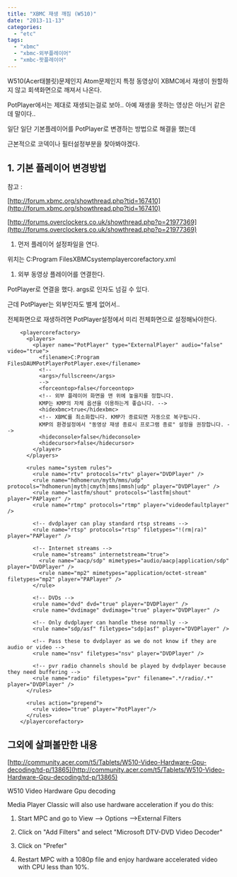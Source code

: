 ```yaml
---
title: "XBMC 재생 깨짐 (W510)"
date: "2013-11-13"
categories: 
  - "etc"
tags: 
  - "xbmc"
  - "xbmc-외부플레이어"
  - "xmbc-팟플레이어"
---
```


W510(Acer태블릿)문제인지 Atom문제인지 특정 동영상이 XBMC에서 재생이 원할하지 않고 회색화면으로 깨져서 나온다.

PotPlayer에서는 제대로 재생되는걸로 보아.. 아예 재생을 못하는 영상은 아닌거 같은데 말이다..

일단 일단 기본플레이어를 PotPlayer로 변경하는 방법으로 해결을 했는데

근본적으로 코덱이나 필터설정부분을 찾아봐야겠다.

## 1\. 기본 플레이어 변경방법

참고 :

[http://forum.xbmc.org/showthread.php?tid=167410](http://forum.xbmc.org/showthread.php?tid=167410)

[http://forums.overclockers.co.uk/showthread.php?p=21977369](http://forums.overclockers.co.uk/showthread.php?p=21977369)

1. 먼저 플레이어 설정파일을 연다.

위치는 C:Program FilesXBMCsystemplayercorefactory.xml

1. 외부 동영상 플레이어를 연결한다.

PotPlayer로 연결을 했다. args로 인자도 넘길 수 있다.

근데 PotPlayer는 외부인자도 별게 없어서..

전체화면으로 재생하려면 PotPlayer설정에서 미리 전체화면으로 설정해놔야한다.

```
    <playercorefactory>
      <players>
        <player name="PotPlayer" type="ExternalPlayer" audio="false" video="true">
          <filename>C:Program FilesDAUMPotPlayerPotPlayer.exe</filename>
          <!--
          <args>/fullscreen</args>
          -->
          <forceontop>false</forceontop>
          <!-- 외부 플레이어 화면을 맨 위에 놓을지를 정합니다.
          KMP는 KMP의 자체 옵션을 이용하는게 좋습니다. -->
          <hidexbmc>true</hidexbmc>
          <!-- XBMC를 최소화합니다. KMP가 종료되면 자동으로 복구됩니다.
          KMP의 환경설정에서 "동영상 재생 종료시 프로그램 종료" 설정을 권장합니다. -->
          <hideconsole>false</hideconsole>
          <hidecursor>false</hidecursor>
        </player>
      </players>

      <rules name="system rules">
        <rule name="rtv" protocols="rtv" player="DVDPlayer" />
        <rule name="hdhomerun/myth/mms/udp" protocols="hdhomerun|myth|cmyth|mms|mmsh|udp" player="DVDPlayer" />
        <rule name="lastfm/shout" protocols="lastfm|shout" player="PAPlayer" />
        <rule name="rtmp" protocols="rtmp" player="videodefaultplayer" />

        <!-- dvdplayer can play standard rtsp streams -->
        <rule name="rtsp" protocols="rtsp" filetypes="!(rm|ra)"  player="PAPlayer" />

        <!-- Internet streams -->
        <rule name="streams" internetstream="true">
          <rule name="aacp/sdp" mimetypes="audio/aacp|application/sdp" player="DVDPlayer" />
          <rule name="mp2" mimetypes="application/octet-stream" filetypes="mp2" player="PAPlayer" />
        </rule>

        <!-- DVDs -->
        <rule name="dvd" dvd="true" player="DVDPlayer" />
        <rule name="dvdimage" dvdimage="true" player="DVDPlayer" />

        <!-- Only dvdplayer can handle these normally -->
        <rule name="sdp/asf" filetypes="sdp|asf" player="DVDPlayer" />

        <!-- Pass these to dvdplayer as we do not know if they are audio or video -->
        <rule name="nsv" filetypes="nsv" player="DVDPlayer" />

        <!-- pvr radio channels should be played by dvdplayer because they need buffering -->
        <rule name="radio" filetypes="pvr" filename=".*/radio/.*" player="DVDPlayer" />
      </rules>

      <rules action="prepend">
        <rule video="true" player="PotPlayer"/>
      </rules>
    </playercorefactory>
```

## 그외에 살펴볼만한 내용

[http://community.acer.com/t5/Tablets/W510-Video-Hardware-Gpu-decoding/td-p/13865](http://community.acer.com/t5/Tablets/W510-Video-Hardware-Gpu-decoding/td-p/13865)

W510 Video Hardware Gpu decoding

Media Player Classic will also use hardware acceleration if you do this:

1. Start MPC and go to View --> Options -->External Filters
    
2. Click on "Add Filters" and select "Microsoft DTV-DVD Video Decoder"
    
3. Click on "Prefer"
    
4. Restart MPC with a 1080p file and enjoy hardware accelerated video with CPU less than 10%.
